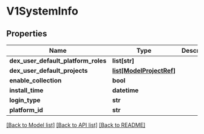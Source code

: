 # V1SystemInfo

## Properties
Name | Type | Description | Notes
------------ | ------------- | ------------- | -------------
**dex_user_default_platform_roles** | **list[str]** |  | [optional] 
**dex_user_default_projects** | [**list[ModelProjectRef]**](ModelProjectRef.md) |  | [optional] 
**enable_collection** | **bool** |  | 
**install_time** | **datetime** |  | [optional] 
**login_type** | **str** |  | 
**platform_id** | **str** |  | 

[[Back to Model list]](../README.md#documentation-for-models) [[Back to API list]](../README.md#documentation-for-api-endpoints) [[Back to README]](../README.md)

